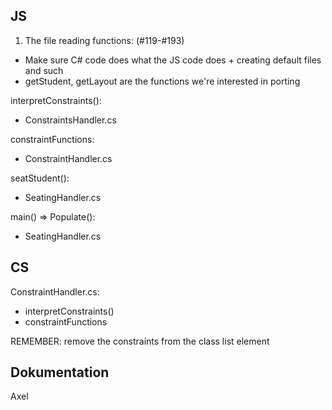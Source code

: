 



## JS
1. The file reading functions: (#119-#193)
  - Make sure C# code does what the JS code does + creating default files and such
  - getStudent, getLayout are the functions we're interested in porting

interpretConstraints():
- ConstraintsHandler.cs

constraintFunctions:
- ConstraintHandler.cs

seatStudent():
- SeatingHandler.cs

main() => Populate():
- SeatingHandler.cs

## CS 
ConstraintHandler.cs:
- interpretConstraints()
- constraintFunctions

REMEMBER: remove the constraints from the class list element

## Dokumentation
Axel
